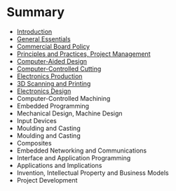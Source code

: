 # Summary

* [Introduction](README.md)
* [General Essentials](general_essentials.md)
* [Commercial Board Policy](commercial_board_policy.md)
* [Principles and Practices, Project Management](principles_and_practices,_project_management.md)
* [Computer-Aided Design](computer-aided_design.md)
* [Computer-Controlled Cutting](computer-controlled_cutting.md)
* [Electronics Production](electronics_production.md)
* [3D Scanning and Printing](3d_scanning_and_printing.md)
* [Electronics Design](electronics_design.md)
* Computer-Controlled Machining
* Embedded Programming
* Mechanical Design, Machine Design
* Input Devices
* Moulding and Casting
* Moulding and Casting
* Composites
* Embedded Networking and Communications
* Interface and Application Programming
* Applications and Implications
* Invention, Intellectual Property and Business Models
* Project Development

